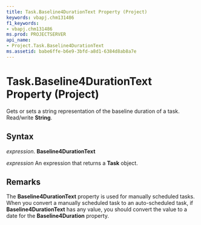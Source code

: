 ```yaml
---
title: Task.Baseline4DurationText Property (Project)
keywords: vbapj.chm131486
f1_keywords:
- vbapj.chm131486
ms.prod: PROJECTSERVER
api_name:
- Project.Task.Baseline4DurationText
ms.assetid: babe6ffe-b6e9-3bfd-a8d1-6384d8ab8a7e
---
```



# Task.Baseline4DurationText Property (Project)

Gets or sets a string representation of the baseline duration of a task. Read/write  **String**.


## Syntax

 _expression_. **Baseline4DurationText**

 _expression_ An expression that returns a **Task** object.


## Remarks

The  **Baseline4DurationText** property is used for manually scheduled tasks. When you convert a manually scheduled task to an auto-scheduled task, if **Baseline4DurationText** has any value, you should convert the value to a date for the **Baseline4Duration** property.


